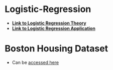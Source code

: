 # Logistic-Regression
- [**Link to Logistic Regression Theory**](https://youtu.be/ZCGJByhlKLI)
- [**Link to Logistic Regression Application**](https://youtu.be/IXMG3ofm2KI)

# Boston Housing Dataset
- Can be [accessed here](https://www.kaggle.com/code/prasadperera/the-boston-housing-dataset)
